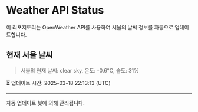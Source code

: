 
# Weather API Status

이 리포지토리는 OpenWeather API를 사용하여 서울의 날씨 정보를 자동으로 업데이트합니다.

## 현재 서울 날씨
> 서울의 현재 날씨: clear sky, 온도: -0.6°C, 습도: 31%

⏳ 업데이트 시간: 2025-03-18 22:13:13 (UTC)

---
자동 업데이트 봇에 의해 관리됩니다.
